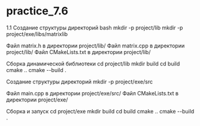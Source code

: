 # practice_7.6
1.1 Создание структуры директорий
bash
mkdir -p project/lib
mkdir -p project/exe/libs/matrixlib

Файл matrix.h в директории project/lib/
Файл matrix.cpp в директории project/lib/
Файл CMakeLists.txt в директории project/lib/

Сборка динамической библиотеки
cd project/lib
mkdir build
cd build
cmake ..
cmake --build .

Создание структуры директорий
mkdir -p project/exe/src

Файл main.cpp в директории project/exe/src/
Файл CMakeLists.txt в директории project/exe/

Сборка и запуск
cd project/exe
mkdir build
cd build
cmake ..
cmake --build .
